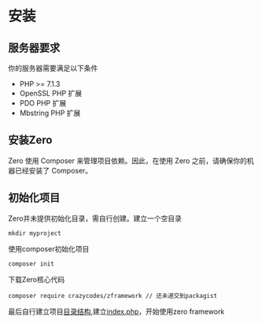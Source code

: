 # 安装
## 服务器要求
你的服务器需要满足以下条件
- PHP >= 7.1.3
- OpenSSL PHP 扩展
- PDO PHP 扩展
- Mbstring PHP 扩展

## 安装Zero
Zero 使用 Composer 来管理项目依赖。因此，在使用 Zero 之前，请确保你的机器已经安装了 Composer。

## 初始化项目
Zero并未提供初始化目录，需自行创建。建立一个空目录
```
mkdir myproject
```
使用composer初始化项目
```
composer init
```
下载Zero核心代码
```
composer require crazycodes/zframework // 还未递交到packagist
```
最后自行建立项目[目录结构](1-2-directory.md),建立[index.php](1-3-entrance.md)，开始使用zero framework
